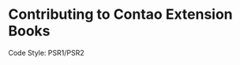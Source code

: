 Contributing to Contao Extension Books
======================================

Code Style: PSR1/PSR2
